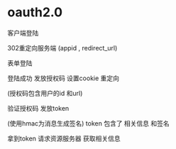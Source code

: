 # oauth2.0

客户端登陆

302重定向服务端 (appid , redirect_url)

表单登陆

登陆成功  发放授权码   设置cookie  重定向

(授权码包含用户的id  和url)

验证授权码 发放token

(使用hmac为消息生成签名)
token 包含了 相关信息 和签名


拿到token 请求资源服务器 获取相关信息


